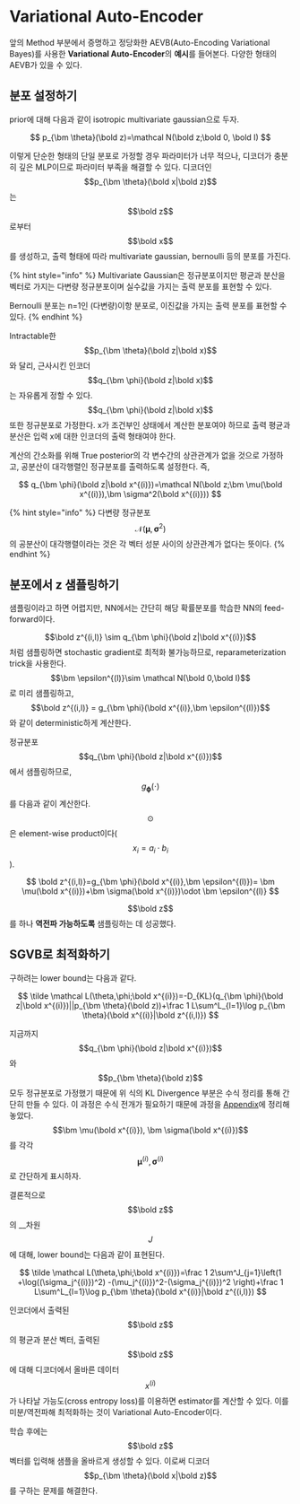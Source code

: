 # Variational Auto-Encoder

앞의 Method 부분에서 증명하고 정당화한 AEVB\(Auto-Encoding Variational Bayes\)를 사용한 **Variational Auto-Encoder**의 **예시**를 들어본다. 다양한 형태의 AEVB가 있을 수 있다.

## 분포 설정하기

prior에 대해 다음과 같이 isotropic multivariate gaussian으로 두자. 

$$
p_{\bm \theta}(\bold z)=\mathcal N(\bold z;\bold 0, \bold I)
$$

이렇게 단순한 형태의 단일 분포로 가정할 경우 파라미터가 너무 적으나, 디코더가 충분히 깊은 MLP이므로 파라미터 부족을 해결할 수 있다. 디코더인 $$p_{\bm \theta}(\bold x|\bold z)$$는 $$\bold z$$ 로부터 $$\bold x$$ 를 생성하고, 출력 형태에 따라 multivariate gaussian, bernoulli 등의 분포를 가진다.

{% hint style="info" %}
Multivariate Gaussian은 정규분포이지만 평균과 분산을 벡터로 가지는 다변량 정규분포이며 실수값을 가지는 출력 분포를 표현할 수 있다.

Bernoulli 분포는 n=1인 \(다변량\)이항 분포로, 이진값을 가지는 출력 분포를 표현할 수 있다.
{% endhint %}

Intractable한 $$p_{\bm \theta}(\bold z|\bold x)$$와 달리, 근사시킨 인코더 $$q_{\bm \phi}(\bold z|\bold x)$$는 자유롭게 정할 수 있다. $$q_{\bm \phi}(\bold z|\bold x)$$ 또한 정규분포로 가정한다. x가 조건부인 상태에서 계산한 분포여야 하므로 출력 평균과 분산은 입력 x에 대한 인코더의 출력 형태여야 한다.

계산의 간소화를 위해 True posterior의 각 변수간의 상관관계가 없을 것으로 가정하고, 공분산이 대각행렬인 정규분포를 출력하도록 설정한다. 즉,

$$
q_{\bm \phi}(\bold z|\bold x^{(i)})=\mathcal N(\bold z;\bm \mu(\bold x^{(i)}),\bm \sigma^2(\bold x^{(i)}))
$$

{% hint style="info" %}
다변량 정규분포 $$\mathcal N(\bm \mu,\bm \sigma^2)$$의 공분산이 대각행렬이라는 것은 각 벡터 성분 사이의 상관관계가 없다는 뜻이다. 
{% endhint %}

## 분포에서 z 샘플링하기

샘플링이라고 하면 어렵지만, NN에서는 간단히 해당 확률분포를 학습한 NN의 feed-forward이다.

$$\bold z^{(i,l)} \sim q_{\bm \phi}(\bold z|\bold x^{(i)})$$ 처럼 샘플링하면 stochastic gradient로 최적화 불가능하므로, reparameterization trick을 사용한다.  $$\bm \epsilon^{(l)}\sim \mathcal N(\bold 0,\bold I)$$로 미리 샘플링하고, $$\bold z^{(i,l)} = g_{\bm \phi}(\bold x^{(i)},\bm \epsilon^{(l)})$$와 같이 deterministic하게 계산한다. 

정규분포 $$q_{\bm \phi}(\bold z|\bold x^{(i)})$$에서 샘플링하므로, $$g_{\bm \phi}(\cdot)$$를 다음과 같이 계산한다. $$\odot$$은 element-wise product이다\( $$x_{i}=a_i\cdot b_i$$ \).

$$
\bold z^{(i,l)}=g_{\bm \phi}(\bold x^{(i)},\bm \epsilon^{(l)})= \bm \mu(\bold x^{(i)})+\bm \sigma(\bold x^{(i)})\odot \bm \epsilon^{(l)}
$$

$$\bold z$$ 를 하나 **역전파 가능하도록** 샘플링하는 데 성공했다.

## SGVB로 최적화하기

구하려는 lower bound는 다음과 같다.

$$
\tilde \mathcal L(\theta,\phi;\bold x^{(i)})=-D_{KL}(q_{\bm \phi}(\bold z|\bold x^{(i)})||p_{\bm \theta}(\bold z))+\frac 1 L\sum^L_{l=1}\log p_{\bm \theta}(\bold x^{(i)}|\bold z^{(i,l)})
$$

지금까지 $$q_{\bm \phi}(\bold z|\bold x^{(i)})$$와 $$p_{\bm \theta}(\bold z)$$ 모두 정규분포로 가정했기 때문에 위 식의 KL Divergence 부분은 수식 정리를 통해 간단히 만들 수 있다. 이 과정은 수식 전개가 필요하기 때문에 과정을 [Appendix](appendix-kl-divergence.md)에 정리해 놓았다.$$\bm \mu(\bold x^{(i)}), \bm \sigma(\bold x^{(i)})$$를 각각 $$\bm \mu^{(i)},\bm \sigma^{(i)}$$ 로 간단하게 표시하자.

 결론적으로 $$\bold z$$의 __차원 $$J$$ 에 대해,  lower bound는 다음과 같이 표현된다. 

$$
\tilde \mathcal L(\theta,\phi;\bold x^{(i)})=\frac 1 2\sum^J_{j=1}\left(1 +\log((\sigma_j^{(i)})^2)  -(\mu_j^{(i)})^2-(\sigma_j^{(i)})^2   \right)+\frac 1 L\sum^L_{l=1}\log p_{\bm \theta}(\bold x^{(i)}|\bold z^{(i,l)})
$$

인코더에서 출력된 $$\bold z$$의 평균과 분산 벡터, 출력된 $$\bold z$$에 대해 디코더에서 올바른 데이터 $$x^{(i)}$$가 나타날 가능도\(cross entropy loss\)를 이용하면 estimator를 계산할 수 있다. 이를 미분/역전파해 최적화하는 것이 Variational Auto-Encoder이다.

학습 후에는 $$\bold z$$ 벡터를 입력해 샘플을 올바르게 생성할 수 있다. 이로써 디코더 $$p_{\bm \theta}(\bold x|\bold z)$$를 구하는 문제를 해결한다.

